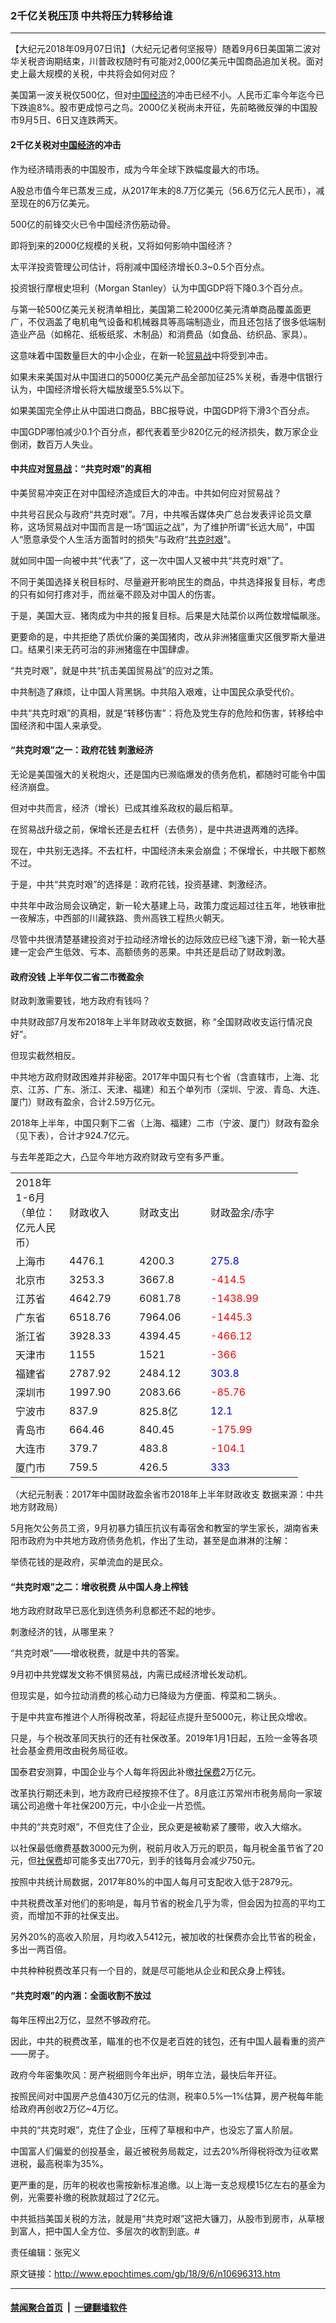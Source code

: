 ### 2千亿关税压顶 中共将压力转移给谁
------------------------

<p>【大纪元2018年09月07日讯】（大纪元记者何坚报导）随着9月6日美国第二波对华关税咨询期结束，川普政权随时有可能对2,000亿美元中国商品追加关税。面对史上最大规模的关税，中共将会如何对应？</p>
<p>美国第一波关税仅500亿，但对<a href="http://www.epochtimes.com/gb/tag/%E4%B8%AD%E5%9B%BD%E7%BB%8F%E6%B5%8E.html">中国经济</a>的冲击已经不小。人民币汇率今年迄今已下跌逾8%。股市更成惊弓之鸟。2000亿关税尚未开征，先前略微反弹的中国股市9月5日、6日又连跌两天。</p>
<h4>2千亿关税对<a href="http://www.epochtimes.com/gb/tag/%E4%B8%AD%E5%9B%BD%E7%BB%8F%E6%B5%8E.html">中国经济</a>的冲击</h4>
<p>作为经济晴雨表的中国股市，成为今年全球下跌幅度最大的市场。</p>
<p>A股总市值今年已蒸发三成，从2017年末的8.7万亿美元（56.6万亿元人民币），减至现在的6万亿美元。</p>
<p>500亿的前锋交火已令中国经济伤筋动骨。</p>
<p>即将到来的2000亿规模的关税，又将如何影响中国经济？</p>
<p>太平洋投资管理公司估计，将削减中国经济增长0.3~0.5个百分点。</p>
<p>投资银行摩根史坦利（Morgan Stanley）认为中国GDP将下降0.3个百分点。</p>
<p>与第一轮500亿美元关税清单相比，美国第二轮2000亿美元清单商品覆盖面更广，不仅涵盖了电机电气设备和机械器具等高端制造业，而且还包括了很多低端制造业产品（如棉花、纸板纸浆、木制品）和消费品（如食品、纺织品、家具）。</p>
<p>这意味着中国数量巨大的中小企业，在新一轮<a href="http://www.epochtimes.com/gb/tag/%E8%B4%B8%E6%98%93%E6%88%98.html">贸易战</a>中将受到冲击。</p>
<p>如果未来美国对从中国进口的5000亿美元产品全部加征25%关税，香港中信银行认为，中国经济增长将大幅放缓至5.5%以下。</p>
<p>如果美国完全停止从中国进口商品，BBC报导说，中国GDP将下滑3个百分点。</p>
<p>中国GDP哪怕减少0.1个百分点，都代表着至少820亿元的经济损失，数万家企业倒闭，数百万人失业。</p>
<h4>中共应对<a href="http://www.epochtimes.com/gb/tag/%E8%B4%B8%E6%98%93%E6%88%98.html">贸易战</a>：“共克时艰”的真相</h4>
<p>中美贸易冲突正在对中国经济造成巨大的冲击。中共如何应对贸易战？</p>
<p>中共号召民众与政府“共克时艰”。7月，中共喉舌媒体央广总台发表评论员文章称，这场贸易战对中国而言是一场“国运之战”，为了维护所谓“长远大局”，中国人“愿意承受个人生活方面暂时的损失”与政府“<a href="http://www.ntdtv.com/xtr/gb/articlelistbytag_%E5%85%B1%E5%85%8B%E6%97%B6%E8%89%B0.html" target="_blank" rel="noopener noreferrer">共克时艰</a>”。</p>
<p style="text-align: left;">就如同中国一向被中共“代表”了，这一次中国人又被中共“共克时艰”了。</p>
<p>不同于美国选择关税目标时、尽量避开影响民生的商品，中共选择报复目标，考虑的只有如何打疼对手，而丝毫不顾及对中国人的伤害。</p>
<p>于是，美国大豆、猪肉成为中共的报复目标。后果是大陆菜价以两位数增幅飙涨。</p>
<p>更要命的是，中共拒绝了质优价廉的美国猪肉，改从非洲猪瘟重灾区俄罗斯大量进口。结果引来无药可治的非洲猪瘟在中国肆虐。</p>
<p>“共克时艰”，就是中共“抗击美国贸易战”的应对之策。</p>
<p>中共制造了麻烦，让中国人背黑锅。中共陷入艰难，让中国民众承受代价。</p>
<p>中共“共克时艰”的真相，就是“转移伤害”：将危及党生存的危险和伤害，转移给中国经济和中国人来承受。</p>
<h4>“共克时艰”之一：政府花钱 刺激经济</h4>
<p>无论是美国强大的关税炮火，还是国内已濒临爆发的债务危机，都随时可能令中国经济崩盘。</p>
<p>但对中共而言，经济（增长）已成其维系政权的最后稻草。</p>
<p>在贸易战升级之前，保增长还是去杠杆（去债务），是中共进退两难的选择。</p>
<p>现在，中共别无选择。不去杠杆，中国经济未来会崩盘；不保增长，中共眼下都熬不过。</p>
<p>于是，中共“共克时艰”的选择是：政府花钱，投资基建、刺激经济。</p>
<p>中共年中政治局会议确定，新一轮大基建上马，政策力度远超过往五年，地铁审批一夜解冻，中西部的川藏铁路、贵州高铁工程热火朝天。</p>
<p>尽管中共很清楚基建投资对于拉动经济增长的边际效应已经飞速下滑，新一轮大基建一定会产生低效、亏本、高额债务的恶果。中共还是启动了财政刺激。</p>
<h4>政府没钱 上半年仅二省二市微盈余</h4>
<p>财政刺激需要钱，地方政府有钱吗？</p>
<p>中共财政部7月发布2018年上半年财政收支数据，称 “全国财政收支运行情况良好”。</p>
<p>但现实截然相反。</p>
<p>中共地方政府财政困难并非秘密。2017年中国只有七个省（含直辖市，上海、北京、江苏、广东、浙江、天津、福建）和五个单列市（深圳、宁波、青岛、大连、厦门）财政有盈余，合计2.59万亿元。</p>
<p>2018年上半年，中国只剩下二省（上海、福建）二市（宁波、厦门）财政有盈余（见下表），合计才924.7亿元。</p>
<p>与去年差距之大，凸显今年地方政府财政亏空有多严重。</p>
<table>
<tbody>
<tr>
<td width="70">2018年1-6月（单位：亿元人民币）</td>
<td width="96">财政收入</td>
<td width="98">财政支出</td>
<td width="132">财政盈余/赤字</td>
</tr>
<tr>
<td width="70">上海市</td>
<td width="96">4476.1</td>
<td width="98">4200.3</td>
<td width="132"><span style="color: #0000ff;">275.8</span></td>
</tr>
<tr>
<td width="70">北京市</td>
<td width="96">3253.3</td>
<td width="98">3667.8</td>
<td width="132"><span style="color: #ff0000;">-414.5</span></td>
</tr>
<tr>
<td width="70">江苏省</td>
<td width="96">4642.79</td>
<td width="98">6081.78</td>
<td width="132"><span style="color: #ff0000;">-1438.99</span></td>
</tr>
<tr>
<td width="70">广东省</td>
<td width="96">6518.76</td>
<td width="98">7964.06</td>
<td width="132"><span style="color: #ff0000;">-1445.3</span></td>
</tr>
<tr>
<td width="70">浙江省</td>
<td width="96">3928.33</td>
<td width="98">4394.45</td>
<td width="132"><span style="color: #ff0000;">-466.12</span></td>
</tr>
<tr>
<td width="70">天津市</td>
<td width="96">1155</td>
<td width="98">1521</td>
<td width="132"><span style="color: #ff0000;">-366</span></td>
</tr>
<tr>
<td width="70">福建省</td>
<td width="96">2787.92</td>
<td width="98">2484.12</td>
<td width="132"><span style="color: #0000ff;">303.8</span></td>
</tr>
<tr>
<td width="70">深圳市</td>
<td width="96">1997.90</td>
<td width="98">2083.66</td>
<td width="132"><span style="color: #ff0000;">-85.76</span></td>
</tr>
<tr>
<td width="70">宁波市</td>
<td width="96">837.9</td>
<td width="98">825.8亿</td>
<td width="132"><span style="color: #0000ff;">12.1</span></td>
</tr>
<tr>
<td width="70">青岛市</td>
<td width="96">664.46</td>
<td width="98">840.45</td>
<td width="132"><span style="color: #ff0000;">-175.99</span></td>
</tr>
<tr>
<td width="70">大连市</td>
<td width="96">379.7</td>
<td width="98">483.8</td>
<td width="132"><span style="color: #ff0000;">-104.1</span></td>
</tr>
<tr>
<td width="70">厦门市</td>
<td width="96">759.5</td>
<td width="98">426.5</td>
<td width="132"><span style="color: #0000ff;">333</span></td>
</tr>
</tbody>
</table>
<p>（大纪元制表：2017年中国财政盈余省市2018年上半年财政收支 数据来源：中共地方财政局）</p>
<p>5月拖欠公务员工资，9月初暴力镇压抗议有毒宿舍和教室的学生家长，湖南省耒阳市政府为中共地方政府债务危机，作出了生动，甚至是血淋淋的注解：</p>
<p>举债花钱的是政府，买单流血的是民众。</p>
<h4>“共克时艰”之二：增收税费 从中国人身上榨钱</h4>
<p>地方政府财政早已恶化到连债务利息都还不起的地步。</p>
<p>刺激经济的钱，从哪里来？</p>
<p>“共克时艰”——增收税费，就是中共的答案。</p>
<p>9月初中共党媒发文称不惧贸易战，内需已成经济增长发动机。</p>
<p>但现实是，如今拉动消费的核心动力已降级为方便面、榨菜和二锅头。</p>
<p>于是中共宣布推进个人所得税改革，将起征点提升至5000元，称让民众增收。</p>
<p>只是，与个税改革同天执行的还有社保改革。2019年1月1日起，五险一金等各项社会基金费用改由税务局征收。</p>
<p>国泰君安测算，中国企业与个人每年将因此补缴<a href="http://www.epochtimes.com/gb/tag/%E7%A4%BE%E4%BF%9D%E8%B4%B9.html">社保费</a>2万亿元。</p>
<p>改革执行期还未到，地方政府已经按捺不住了。8月底江苏常州市税务局向一家玻璃公司追缴十年社保200万元，中小企业一片恐慌。</p>
<p>中共的“共克时艰”，不但克住了企业，民众更是被勒紧了腰带，收入大缩水。</p>
<p>以社保最低缴费基数3000元为例，税前月收入万元的职员，每月税金虽节省了20元，但<a href="http://www.epochtimes.com/gb/tag/%E7%A4%BE%E4%BF%9D%E8%B4%B9.html">社保费</a>却可能多支出770元，到手的钱每月会减少750元。</p>
<p>按照中共统计局数据，2017年80%的中国人每月可支配收入低于2879元。</p>
<p>中共税费改革对他们的影响是，每月节省的税金几乎为零，但会因为拉高的平均工资，而增加不菲的社保支出。</p>
<p>另外20%的高收入阶层，月均收入5412元，被加收的社保费亦会比节省的税金，多出一两百倍。</p>
<p>中共种种税费改革只有一个目的，就是尽可能地从企业和民众身上榨钱。</p>
<h4>“共克时艰”的内涵：全面收割不放过</h4>
<p>每年压榨出2万亿，显然不够政府花。</p>
<p>因此，中共的税费改革，瞄准的也不仅是老百姓的钱包，还有中国人最看重的资产——房子。</p>
<p>政府今年密集吹风：房产税细则今年出炉，明年立法，最快后年开征。</p>
<p>按照民间对中国房产总值430万亿元的估测，税率0.5%—1%估算，房产税每年能给政府再创收2万亿~4万亿。</p>
<p>中共的“共克时艰”，克住了企业，压榨了草根和中产，也没忘了富人阶层。</p>
<p>中国富人们偏爱的创投基金，最近被税务局裁定，过去20%所得税将改为征收累进税，最高税率为35%。</p>
<p>更严重的是，历年的税收也需按新标准追缴。以上海一支总规模15亿左右的基金为例，光需要补缴的税款就超过了2亿元。</p>
<p>中共抵挡美国关税的方法，就是用“共克时艰”这把大镰刀，从股市到房市，从草根到富人，把中国人全方位、多层次的收割到底。#</p>
<p>责任编辑：张宪义</p>

原文链接：http://www.epochtimes.com/gb/18/9/6/n10696313.htm


------------------------
#### [禁闻聚合首页](https://github.com/gfw-breaker/banned-news/blob/master/README.md) &nbsp;|&nbsp;  [一键翻墙软件](https://github.com/gfw-breaker/nogfw/blob/master/README.md)